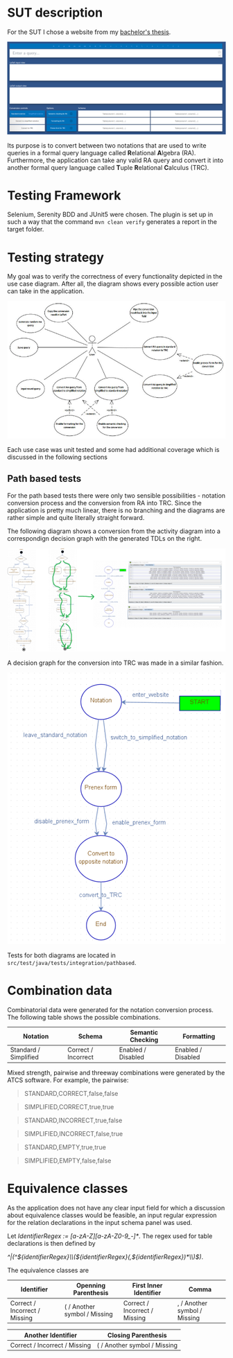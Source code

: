# SUT description
For the SUT I chose a website from my [bachelor's thesis](https://dspace.cvut.cz/handle/10467/101022).

![Website screenshot](images/WebsiteScreenshot.PNG?raw=true "Title")

Its purpose is to convert between two notations that are used to write queries in a formal query language called <strong>R</strong>elational <strong>A</strong>lgebra (RA). Furthermore, the application can take any valid RA query and convert it into another formal query language called <strong>T</strong>uple <strong>R</strong>elational <strong>C</strong>alculus (TRC).

# Testing Framework

Selenium, Serenity BDD and JUnit5 were chosen. The plugin is set up in such a way that the command `mvn clean verify` generates a report in the target folder.

# Testing strategy

My goal was to verify the correctness of every functionality depicted in the use case diagram. After all, the diagram shows every possible action user can take in the application.

![Use case diagram](images/UseCaseDiagram.jpg?raw=true "Title")

Each use case was unit tested and some had additional coverage which is discussed in the following sections

## Path based tests
For the path based tests there were only two sensible possibilities - notation conversion process and the conversion from RA into TRC. Since the application is pretty much linear, there is no branching and the diagrams are rather simple and quite literally straight forward.

The following diagram shows a conversion from the activity diagram into a correspondign decision graph with the generated TDLs on the right.

![Conversion from activity diagram to graph for a notation conversion test](images/NotationConversionActivityDiagramConversionToGraph.png?raw=true "Title")

A decision graph for the conversion into TRC was made in a similar fashion.

![Decision graph for a test for a conversion from RA into TRC](images/ToTRCConversionGraph.PNG?raw=true "Title")

Tests for both diagrams are located in `src/test/java/tests/integration/pathbased`.

# Combination data

Combinatorial data were generated for the notation conversion process. The following table shows the possible combinations.

| Notation              | Schema              | Semantic Checking  | Formatting         |
|-----------------------|---------------------|--------------------|--------------------|
| Standard / Simplified | Correct / Incorrect | Enabled / Disabled | Enabled / Disabled |

Mixed strength, pairwise and threeway combinations were generated by the ATCS software. For example, the pairwise:

> STANDARD,CORRECT,false,false

> SIMPLIFIED,CORRECT,true,true

> STANDARD,INCORRECT,true,false

> SIMPLIFIED,INCORRECT,false,true

> STANDARD,EMPTY,true,true

> SIMPLIFIED,EMPTY,false,false


# Equivalence classes

As the application does not have any clear input field for which a discussion about equivalence classes would be feasible, an input regular expression for the relation declarations in the input schema panel was used.

Let *IdentifierRegex := [a-zA-Z][a-zA-Z0-9_-]\**. The regex used for table declarations is then defined by 

*^|(^${identifierRegex}\\(${identifierRegex}(,${identifierRegex})*\\)$)*.

The equivalence classes are

| Identifier                      | Openning Parenthesis            | First Inner Identifier        | Comma                           |
|---------------------------------|---------------------------------|-------------------------------|---------------------------------|
| Correct / Incorrect / Missing   | ( / Another symbol / Missing    | Correct / Incorrect / Missing | , / Another symbol / Missing    |

| Another Identifier              | Closing Parenthesis             |
|---------------------------------|---------------------------------|
| Correct / Incorrect / Missing   | ( / Another symbol / Missing    |.




